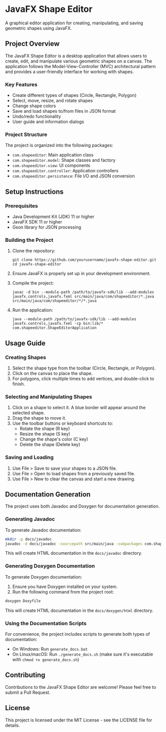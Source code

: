 # JavaFX Shape Editor

A graphical editor application for creating, manipulating, and saving geometric shapes using JavaFX.

## Project Overview

The JavaFX Shape Editor is a desktop application that allows users to create, edit, and manipulate various geometric shapes on a canvas. The application follows the Model-View-Controller (MVC) architectural pattern and provides a user-friendly interface for working with shapes.

### Key Features

- Create different types of shapes (Circle, Rectangle, Polygon)
- Select, move, resize, and rotate shapes
- Change shape colors
- Save and load shapes to/from files in JSON format
- Undo/redo functionality
- User guide and information dialogs

### Project Structure

The project is organized into the following packages:

- `com.shapeeditor`: Main application class
- `com.shapeeditor.model`: Shape classes and factory
- `com.shapeeditor.view`: UI components
- `com.shapeeditor.controller`: Application controllers
- `com.shapeeditor.persistence`: File I/O and JSON conversion

## Setup Instructions

### Prerequisites

- Java Development Kit (JDK) 11 or higher
- JavaFX SDK 11 or higher
- Gson library for JSON processing

### Building the Project

1. Clone the repository:
   ```
   git clone https://github.com/yourusername/javafx-shape-editor.git
   cd javafx-shape-editor
   ```

2. Ensure JavaFX is properly set up in your development environment.

3. Compile the project:
   ```
   javac -d bin --module-path /path/to/javafx-sdk/lib --add-modules javafx.controls,javafx.fxml src/main/java/com/shapeeditor/*.java src/main/java/com/shapeeditor/*/*.java
   ```

4. Run the application:
   ```
   java --module-path /path/to/javafx-sdk/lib --add-modules javafx.controls,javafx.fxml -cp bin:lib/* com.shapeeditor.ShapeEditorApplication
   ```

## Usage Guide

### Creating Shapes

1. Select the shape type from the toolbar (Circle, Rectangle, or Polygon).
2. Click on the canvas to place the shape.
3. For polygons, click multiple times to add vertices, and double-click to finish.

### Selecting and Manipulating Shapes

1. Click on a shape to select it. A blue border will appear around the selected shape.
2. Drag the shape to move it.
3. Use the toolbar buttons or keyboard shortcuts to:
   - Rotate the shape (R key)
   - Resize the shape (S key)
   - Change the shape's color (C key)
   - Delete the shape (Delete key)

### Saving and Loading

1. Use File > Save to save your shapes to a JSON file.
2. Use File > Open to load shapes from a previously saved file.
3. Use File > New to clear the canvas and start a new drawing.

## Documentation Generation

The project uses both Javadoc and Doxygen for documentation generation.

### Generating Javadoc

To generate Javadoc documentation:

```bash
mkdir -p docs/javadoc
javadoc -d docs/javadoc -sourcepath src/main/java -subpackages com.shapeeditor
```

This will create HTML documentation in the `docs/javadoc` directory.

### Generating Doxygen Documentation

To generate Doxygen documentation:

1. Ensure you have Doxygen installed on your system.
2. Run the following command from the project root:

```bash
doxygen Doxyfile
```

This will create HTML documentation in the `docs/doxygen/html` directory.

### Using the Documentation Scripts

For convenience, the project includes scripts to generate both types of documentation:

- On Windows: Run `generate_docs.bat`
- On Linux/macOS: Run `./generate_docs.sh` (make sure it's executable with `chmod +x generate_docs.sh`)

## Contributing

Contributions to the JavaFX Shape Editor are welcome! Please feel free to submit a Pull Request.

## License

This project is licensed under the MIT License - see the LICENSE file for details.